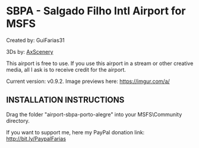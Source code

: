 # SBPA - Salgado Filho Intl Airport for MSFS #

Created by: GuiFarias31

3Ds by: [AxScenery](http://axplane.blogspot.com.br/)

This airport is free to use. If you use this airport in a stream or other creative media, all I ask is to receive credit for the airport.

Current version: v0.9.2. Image previews here: https://imgur.com/a/

## INSTALLATION INSTRUCTIONS ##

Drag the folder "airport-sbpa-porto-alegre" into your MSFS\Community directory.

If you want to support me, here my PayPal donation link: http://bit.ly/PaypalFarias
